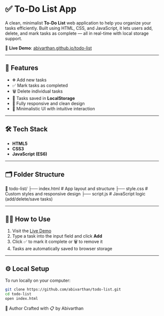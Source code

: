 # ✅ To-Do List App

A clean, minimalist **To-Do List** web application to help you organize your tasks efficiently. Built using HTML, CSS, and JavaScript, it lets users add, delete, and mark tasks as complete — all in real-time with local storage support.

🔗 **Live Demo**: [abivarthan.github.io/todo-list](https://abivarthan.github.io/todo-list/)

---

## 🚀 Features

- ➕ Add new tasks
- ✅ Mark tasks as completed
- 🗑️ Delete individual tasks
- 💾 Tasks saved in **LocalStorage**
- 📱 Fully responsive and clean design
- 🎨 Minimalistic UI with intuitive interaction

---

## 🛠️ Tech Stack

- **HTML5**
- **CSS3**
- **JavaScript (ES6)**

---

## 🗂️ Folder Structure

📁 todo-list/
├── index.html # App layout and structure
├── style.css # Custom styles and responsive design
├── script.js # JavaScript logic (add/delete/save tasks)


---

## 🧑‍💻 How to Use

1. Visit the [Live Demo](https://abivarthan.github.io/todo-list/)
2. Type a task into the input field and click **Add**
3. Click ✅ to mark it complete or 🗑️ to remove it
4. Tasks are automatically saved to browser storage

---

## ⚙️ Local Setup

To run locally on your computer:

```bash
git clone https://github.com/abivarthan/todo-list.git
cd todo-list
open index.html
```

🙌 Author
Crafted with 📋 by Abivarthan
